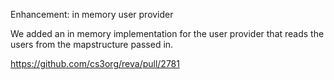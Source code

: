 Enhancement: in memory user provider

We added an in memory implementation for the user provider that reads the users from the mapstructure passed in.

https://github.com/cs3org/reva/pull/2781
